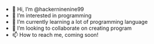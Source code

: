 - 👋 Hi, I’m @hackerninenine99
- 👀 I’m interested in programming
- 🌱 I’m currently learning a lot of programming language
- 💞️ I’m looking to collaborate on creating program
- 📫 How to reach me, coming soon!

<!---
hackerninenine99/hackerninenine99 is a ✨ special ✨ repository because its `README.md` (this file) appears on your GitHub profile.
You can click the Preview link to take a look at your changes.
--->
